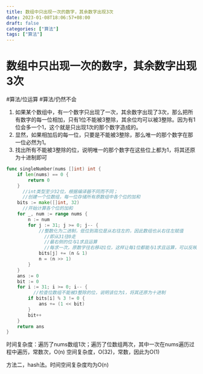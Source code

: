 ```yaml
---
title: 数组中只出现一次的数字，其余数字出现3次
date: 2023-01-08T18:06:57+08:00
draft: false
categories: ["算法"]
tags: ["算法"]
---
```


# 数组中只出现一次的数字，其余数字出现3次
#算法/位运算
#算法/仍然不会

1. 如果某个数组中，有一个数字只出现了一次，其余数字出现了3次，那么把所有数字的每一位相加，只有1位不能被3整除，其余位均可以被3整除。因为有1位会多一个1，这个就是只出现1次的那个数字造成的。
2. 显然，如果相加后的每一位，只要是不能被3整除，那么唯一的那个数字在那一位必然为1。
3. 找出所有不能被3整除的位，说明唯一的那个数字在这些位上都为1，将其还原为十进制即可

```go
func singleNumber(nums []int) int {
    if len(nums) == 0 {
        return 0
    }
	  //int类型至少32位，根据编译器不同而不同；
 	  //创建一个位数组，每一位存储所有原数组中各个位的加和
    bits := make([]int, 32)
	  //开始计算各个位的加和
    for _, num := range nums {
        n := num
        for j := 31; j >= 0; j-- {
            //整数化为二进制，低位到高位是从右往左的，因此数组也从右往左赋值
			  //即从31往0走
			  //最右侧的位与1求且运算
			  //每求一次，原数字往右移动1位，这样让每1位都能与1求且运算，可以反映出该位是否为1，结果放入不断左移的位数组
            bits[j] += (n & 1)
            n = (n >> 1)
        }
    }
    ans := 0
    bit := 0
    for i := 31; i >= 0; i-- {
		  //检查位数组不能被3整除的位，说明该位为1，将其还原为十进制
        if bits[i] % 3 != 0 {
            ans += (1 << bit)
        }
        bit++
    }
    return ans
}
```
时间复杂度：遍历了nums数组1次；遍历了位数组两次，其中一次在nums遍历过程中遍历，常数次，O(n)
空间复杂度，O(32)，常数，因此为O(1)

方法二，hash法。时间空间复杂度均为O(n)
